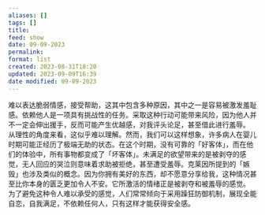 ```yaml
---
aliases: []
tags: []
title: 
feed: show
date: 09-09-2023
permalink: 
format: list
created: 2023-08-31T18:20
updated: 2023-09-09T16:39
date modified: 09-09-2023
---
```

难以表达脆弱情感，接受帮助，这其中包含多种原因，其中之一是容易被激发羞耻感。依赖他人是一项具有挑战性的任务。采取这种行动可能带来风险，因为他人并不一定会伸出援手，反而可能产生优越感，对我评头论足，甚至借此进行羞辱。
从理性的角度来看，这似乎难以理解。然而，我们可以这样想象，许多病人在婴儿时期可能正经历了极端无助的状态。在这个时期，没有可靠的「好客体」，而在他们的体验中，所有事物都变成了「坏客体」。未满足的欲望带来的是被剥夺的感觉，无人回应的哭泣则意味着求助被拒绝，甚至遭受羞辱。克莱因所提到的「嫉毁」也涉及类似的概念。因为你拥有美好的东西，却不愿意分享给我，这种情况甚至比你本身的匮乏更加令人不安。它所激活的情绪正是被剥夺和被羞辱的感觉。
为了避免这种令人难以承受的感觉，人们常常倾向于采用躁狂防御机制，展现全能自恋，自我满足，不依赖任何人，只有这样才能获得安全感。